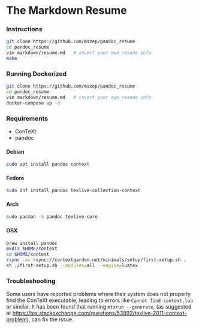 The Markdown Resume
===================

### Instructions
```bash
git clone https://github.com/mszep/pandoc_resume
cd pandoc_resume
vim markdown/resume.md   # insert your own resume info
make
```

### Running Dockerized
```bash
git clone https://github.com/mszep/pandoc_resume
cd pandoc_resume
vim markdown/resume.md   # insert your own resume info
docker-compose up -d
```

### Requirements

 * ConTeXt
 * pandoc

#### Debian
```bash
sudo apt install pandoc context
```

#### Fedora
```bash
sudo dnf install pandoc texlive-collection-context
```

#### Arch
```bash
sudo pacman -S pandoc texlive-core
```

#### OSX
```bash
brew install pandoc
mkdir $HOME/context
cd $HOME/context
rsync -av rsync://contextgarden.net/minimals/setup/first-setup.sh .
sh ./first-setup.sh --modules=all --engine=luatex
```

### Troubleshooting
Some users have reported problems where their system does not properly find the ConTeXt
executable, leading to errors like `Cannot find context.lua` or similar. It has been found
that running `mtxrun --generate`, (as suggested at
https://tex.stackexchange.com/questions/53892/texlive-2011-context-problem), can fix the
issue.
